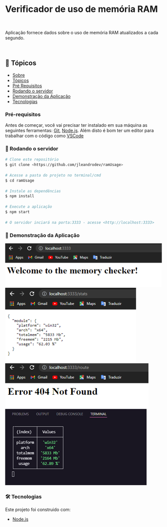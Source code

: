 
# Verificador de uso de memória RAM
&nbsp;

<p>Aplicação fornece dados sobre o uso de memória RAM atualizados a cada segundo.</p>
&nbsp;

## 🏁 Tópicos

<!--ts-->
   * [Sobre](#verificador-de-uso-de-memória-ram)
   * [Tópicos](#-tópicos)
   * [Pré Requisitos](#pré-requisitos)
   * [Rodando o servidor](#rodando-o-servidor)
   * [Demonstração da Aplicação](#-demonstração-da-aplicação)
   * [Tecnologias](#tecnologias)
<!--te-->


### Pré-requisitos

Antes de começar, você vai precisar ter instalado em sua máquina as seguintes ferramentas:
[Git](https://git-scm.com), [Node.js](https://nodejs.org/en/). 
Além disto é bom ter um editor para trabalhar com o código como [VSCode](https://code.visualstudio.com/)

### 🎲 Rodando o servidor

```bash
# Clone este repositório
$ git clone <https://github.com/jleandrodev/ramUsage>

# Acesse a pasta do projeto no terminal/cmd
$ cd ramUsage

# Instale as dependências
$ npm install

# Execute a aplicação
$ npm start

# O servidor inciará na porta:3333 - acesse <http://localhost:3333>
```

### 🚀 Demonstração da Aplicação

![Acessando a rota '/':](./assets/home.png)
![Acessando a rota '/stats':](./assets/response.png)
![Acessando qualquer outra rota:](./assets/404.png)
![AVisualização pelo terminal do VS Code:](./assets/terminal.png)

### 🛠 Tecnologias

Este projeto foi construido com:

- [Node.js](https://nodejs.org/en/)
